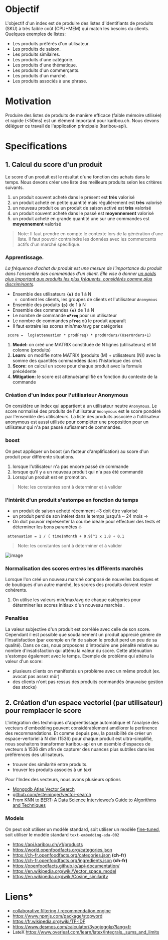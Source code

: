 # Objectif
L'objectif d'un index est de produire des listes d'identifiants de produits (SKU) à très faible coût (CPU+MEM) qui match les besoins du clients. Quelques exemples de listes:

* Les produits préférés d'un utilisateur.
* Les produits de saison.
* Les produits similaires.
* Les produits d'une catégorie.
* Les produits d'une thématique.
* Les produits d'un commerçants.
* Les produits d'un marché.
* Les produits associés à une phrase.


# Motivation
Produire des listes de produits de manière efficace (faible mémoire utilisée) et rapide (<50ms) est un élément important pour karibou.ch. Nous devons déléguer ce travail de l'application principale (karibou-api). 

# Specifications

## 1. Calcul du score d'un produit 
Le score d'un produit est le résultat d'une fonction des achats dans le temps. Nous devons créer une liste des meilleurs produits selon les critères suivants.
1. un produit souvent acheté dans le présent est **très** valorisé
1. un produit acheté en petite quantité mais régulièrement est **très** valorisé
2. un nouveau produit ou un produit de saison activé  est **très** valorisé
3. un produit souvent acheté dans le passé est **moyennement** valorisé
4. un produit acheté en grande quantité une sur une commandes est **moyennement** valorisé 

> Note: Il faut prendre en compte le contexte lors de la génération d'une liste. Il faut pouvoir contraindre les données avec les commercants actifs d'un marché spécifique. 

### Apprentissage.
_La fréquence d'achat du produit est une mesure de l'importance du produit dans l'ensemble des commandes d'un client. Elle vise à donner <u>un poids plus important aux produits les plus fréquents, considérés comme plus discriminants</u>_. 



* Ensemble des utilisateurs **`{u}`** de 1 à N
  * contient les clients, les groupes de clients et l'utilisateur `Anonymous`
* Ensemble des produits **`{p}`** de 1 à N
* Ensemble des commandes **`{o}`** de 1 à N
* Le nombre de commande **`oFreq`**  pour un utilisateur 
* Le nombre de commandes **`pFreq`** où le produit apparaît
* Il faut extraire les scores min/max/avg par catégories 

```
 score =  log(attenuation * prodFreq) * prodOrders/(UserOrders+1)
```

1. **Model:** on créé une MATRIX constituée de N lignes (utilisateurs) et M colonne (produits)
1. **Learn:** on modifie notre MATRIX  (produits (M) + utilisateurs (N)) avec la somme des quantités commandées dans l'historique des cmd.
1. **Score:** on calcul un score pour chaque produit avec la formule précédente
1. **Mitigation:** le score est attenué/amplifié en fonction du contexte de la commande 

### Création d'un index pour l'utilisateur Anonymous
On considère un index qui appartient à un utilisateur neutre `Anonymous`. Le score normalisé des produits de l'utilisateur `Anonymous` est le score pondéré par l'ensemble des utilisateurs. La liste des produits associée a l'utilisateur anonymous est aussi utilisée pour compléter une proposition pour un utilisateur qui n'a pas passé sufisament de commandes.

### boost
On peut appliquer un boost (un facteur d'amplification) au score d'un produit pour différente situations. 
1. lorsque l'utilisateur n'a pas encore passé de commande
3. lorsque qu'il y a un nouveau produit qui n'a pas été commandé
4. Lorsqu'un produit est en promotion.

> Note: les constantes sont à determiner et à valider

### l'intérêt d'un produit s'estompe en fonction du temps
* un produit de saison acheté récemment ~3 doit être valorisé
* un produit perd de son intéret dans le temps jusqu'à ~ 24 mois => 
* On doit pouvoir représenter la courbe idéale pour effectuer des tests et déterminer les bons paramêtes :fire:
```
 attenuation = 1 / ( timeInMonth + 0.9)^1 x 1.8 + 0.1 
```
> Note: les constantes sont à determiner et à valider

![image](https://github.com/karibou-ch/karibou-ml-userx/assets/1422935/8f8ff35e-1ef1-4892-82b3-5cac2597e37e)


### Normalisation des scores entres les différents marchés
Lorsque l'on créé un nouveau marché composé de nouvelles boutiques et de boutiques d'un autre marché, les scores des produits doivent rester cohérents. 
1. On utilise les valeurs min/max/avg de chaque catégories pour déterminer les scores initiaux d'un nouveau marchés .


### Penalties
La valeur subjective d'un produit est corrélée avec celle de son score. Cependant il est possible que soudainement un produit apprecié génère de l'insatisfaction (par exemple en fin de saison le produit perd un peu de sa qualité). Dans ce cas, nous proposons d'introduire une pénalité relative au nombre d'insatisfaction qui atténu la valeur du score. Cette atténuation s'estompe également avec le temps. Exemple de problème qui atténu la valeur d'un score:
* plusieurs clients on manifestés un problème avec un même produit (ex. avocat pas assez mûr)
* des clients n'ont pas ressus des produits commandés (mauvaise gestion des stocks)

## 2. Création d'un espace vectoriel (par utilisateur) pour remplacer le score

L'intégration des techniques d'apprentissage automatique et l'analyse des vecteurs d'embedding peuvent considérablement améliorer la pertinence des recommandations. Et comme depuis peu, la possibilité de créer un espace-vertoriel à N dim (1536) pour chaque produit est ultra-simplifié, nous souhaitons transformer karibou-api en un esemble d'espaces de vecteurs à 1536 dim afin de capturer des nuances plus subtiles dans les préférences des utilisateurs.
* trouver des similarité entre produits.
* trouver les produits associés à un *text*

Pour l'Index des vecteurs, nous avons plusieurs options
* [Mongodb Atlas Vector Search](https://www.mongodb.com/docs/atlas/atlas-search/field-types/knn-vector/#std-label-fts-knn-vector-type-options)
* [github.com/esteininger/vector-search](https://github.com/esteininger/vector-search/tree/master/use-cases/question-and-answering)
* [From KNN to BERT: A Data Science Interviewee’s Guide to Algorithms and Techniques](https://namratesh.medium.com/from-knn-to-bert-a-data-science-interviewees-guide-to-algorithms-and-techniques-da20b445b8fd)

### Models
On peut soit utiliser un modèle standard, soit utiliser un modèle [fine-tuned](https://platform.openai.com/docs/api-reference/models/list), soit utiliser le modèle standard `text-embedding-ada-002` 



* https://api.karibou.ch/v1/products
* https://world.openfoodfacts.org/categories.json
* https://ch-fr.openfoodfacts.org/categories.json **(ch-fr)**
* https://ch-fr.openfoodfacts.org/ingredients.json **(ch-fr)**
* https://openfoodfacts.github.io/api-documentation/
* https://en.wikipedia.org/wiki/Vector_space_model
* https://en.wikipedia.org/wiki/Cosine_similarity


# Liens* 
* [collaborative filtering / recommendation engine](https://www.npmjs.com/search?q=recommendation+engine)
* https://www.npmjs.com/package/stopword
* https://fr.wikipedia.org/wiki/TF-IDF 
* https://www.desmos.com/calculator/3yogioggkp?lang=fr
* LateX https://www.overleaf.com/learn/latex/Integrals,_sums_and_limits
